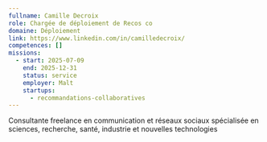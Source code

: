 ```yaml
---
fullname: Camille Decroix
role: Chargée de déploiement de Recos co
domaine: Déploiement
link: https://www.linkedin.com/in/camilledecroix/
competences: []
missions:
  - start: 2025-07-09
    end: 2025-12-31
    status: service
    employer: Malt
    startups:
      - recommandations-collaboratives
---
```

Consultante freelance en communication et réseaux sociaux spécialisée en sciences, recherche, santé, industrie et nouvelles technologies